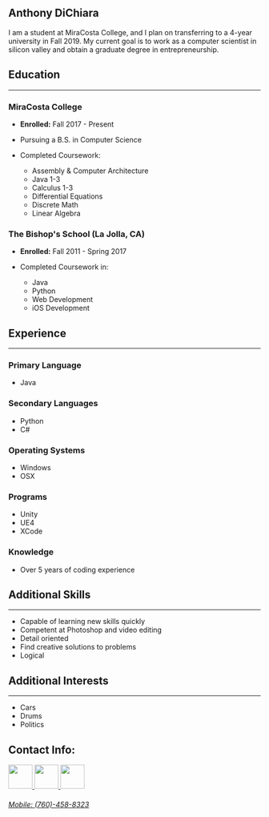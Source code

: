## Anthony DiChiara

I am a student at MiraCosta College, and I plan on transferring to a 4-year university in Fall 2019.
My current goal is to work as a computer scientist in silicon valley and obtain a graduate degree in entrepreneurship.


## **Education**
---
### MiraCosta College

  - **Enrolled:** Fall 2017 - Present
  
  - Pursuing a B.S. in Computer Science
  
  - Completed Coursework:
     + Assembly & Computer Architecture
     + Java 1-3
     + Calculus 1-3
     + Differential Equations
     + Discrete Math
     + Linear Algebra

### The Bishop's School (La Jolla, CA)

  - **Enrolled:** Fall 2011 - Spring 2017
  
  - Completed Coursework in:
     + Java
     + Python
     + Web Development
     + iOS Development


## **Experience**
---
### Primary Language
- Java

### Secondary Languages
- Python
- C#

### Operating Systems
- Windows
- OSX

### Programs
- Unity
- UE4
- XCode

### Knowledge
- Over 5 years of coding experience


## **Additional Skills**
---
- Capable of learning new skills quickly
- Competent at Photoshop and video editing
- Detail oriented
- Find creative solutions to problems
- Logical


## **Additional Interests**
---
- Cars
- Drums
- Politics


## **Contact Info:**
<a href="mailto:avdichiara@gmail.com" rel="some text"><img src="http://icons.iconarchive.com/icons/cornmanthe3rd/plex/256/Communication-gmail-icon.png" rel="noopener noreferrer" target="_blank" width="48">
<a href="https://www.linkedin.com/in/anthony-dichiara-41a318138/" rel="some text"><img src="http://icons.iconarchive.com/icons/danleech/simple/256/linkedin-icon.png" rel="noopener noreferrer" target="_blank" width="48">
<a href="https://github.com/avdichiara" rel="some text"><img src="http://icons.iconarchive.com/icons/icons8/windows-8/256/Programming-Github-icon.png" rel="noopener noreferrer" target="_blank" width="48">
  
###### Mobile: (760)-458-8323
